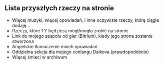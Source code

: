 <BackToOther :others="2"></BackToOther>

## Lista przyszłych rzeczy na stronie

- Więcej muzyki, więcej opowiadań, i inne oczywiste rzeczy, którę ciągle dodaję...
- Rzeczy, które TY będziesz mógł/mogła zrobić na stronie
- Link do mojego zespołu od gier (Bitrium), kiedy jego strona zostanie stworzona
- Angielskie tłumaczenie moich opowiadań
- Oddzielna sekcja dla mojego conlangu Daikova (prawdopodobnie)
- Więcej śmieci w archiwum
